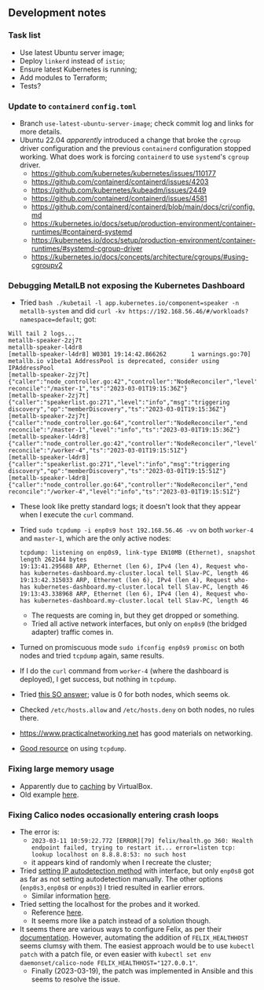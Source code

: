 ## Development notes

### Task list

- Use latest Ubuntu server image;
- Deploy `linkerd` instead of `istio`;
- Ensure latest Kubernetes is running;
- Add modules to Terraform;
- Tests?

### Update to `containerd` `config.toml`

- Branch `use-latest-ubuntu-server-image`; check commit log and links for more details.
- Ubuntu 22.04 _apparently_ introduced a change that broke the `cgroup` driver configuration and the previous `containerd` configuration stopped working. What does work is forcing `containerd` to use `systemd`'s `cgroup` driver.
  - https://github.com/kubernetes/kubernetes/issues/110177
  - https://github.com/containerd/containerd/issues/4203
  - https://github.com/kubernetes/kubeadm/issues/2449
  - https://github.com/containerd/containerd/issues/4581
  - https://github.com/containerd/containerd/blob/main/docs/cri/config.md
  - https://kubernetes.io/docs/setup/production-environment/container-runtimes/#containerd-systemd
  - https://kubernetes.io/docs/setup/production-environment/container-runtimes/#systemd-cgroup-driver
  - https://kubernetes.io/docs/concepts/architecture/cgroups/#using-cgroupv2

### Debugging MetalLB not exposing the Kubernetes Dashboard

- Tried `bash ./kubetail -l app.kubernetes.io/component=speaker -n metallb-system` and did `curl -kv https://192.168.56.46/#/workloads?namespace=default`; got:

```
Will tail 2 logs...
metallb-speaker-2zj7t
metallb-speaker-l4dr8
[metallb-speaker-l4dr8] W0301 19:14:42.866262       1 warnings.go:70] metallb.io v1beta1 AddressPool is deprecated, consider using IPAddressPool
[metallb-speaker-2zj7t] {"caller":"node_controller.go:42","controller":"NodeReconciler","level":"info","start reconcile":"/master-1","ts":"2023-03-01T19:15:36Z"}
[metallb-speaker-2zj7t] {"caller":"speakerlist.go:271","level":"info","msg":"triggering discovery","op":"memberDiscovery","ts":"2023-03-01T19:15:36Z"}
[metallb-speaker-2zj7t] {"caller":"node_controller.go:64","controller":"NodeReconciler","end reconcile":"/master-1","level":"info","ts":"2023-03-01T19:15:36Z"}
[metallb-speaker-l4dr8] {"caller":"node_controller.go:42","controller":"NodeReconciler","level":"info","start reconcile":"/worker-4","ts":"2023-03-01T19:15:51Z"}
[metallb-speaker-l4dr8] {"caller":"speakerlist.go:271","level":"info","msg":"triggering discovery","op":"memberDiscovery","ts":"2023-03-01T19:15:51Z"}
[metallb-speaker-l4dr8] {"caller":"node_controller.go:64","controller":"NodeReconciler","end reconcile":"/worker-4","level":"info","ts":"2023-03-01T19:15:51Z"}
```

- These look like pretty standard logs; it doesn't look that they appear when I execute the `curl` command.
- Tried `sudo tcpdump -i enp0s9 host 192.168.56.46 -vv` on both `worker-4` and `master-1`, which are the only active nodes:
  ```
  tcpdump: listening on enp0s9, link-type EN10MB (Ethernet), snapshot length 262144 bytes
  19:13:41.295688 ARP, Ethernet (len 6), IPv4 (len 4), Request who-has kubernetes-dashboard.my-cluster.local tell Slav-PC, length 46
  19:13:42.315033 ARP, Ethernet (len 6), IPv4 (len 4), Request who-has kubernetes-dashboard.my-cluster.local tell Slav-PC, length 46
  19:13:43.338968 ARP, Ethernet (len 6), IPv4 (len 4), Request who-has kubernetes-dashboard.my-cluster.local tell Slav-PC, length 46
  ```
  - The requests are coming in, but they get dropped or something.
  - Tried all active network interfaces, but only on `enp0s9` (the bridged adapter) traffic comes in.
- Turned on promiscuous mode `sudo ifconfig enp0s9 promisc` on both nodes and tried `tcpdump` again, same results.
- If I do the `curl` command from `worker-4` (where the dashboard is deployed), I get success, but nothing in `tcpdump`.
- Tried [this SO answer](https://serverfault.com/a/125500); value is 0 for both nodes, which seems ok.
- Checked `/etc/hosts.allow` and `/etc/hosts.deny` on both nodes, no rules there.

- https://www.practicalnetworking.net has good materials on networking.
- [Good resource](https://danielmiessler.com/study/tcpdump/) on using `tcpdump`.

### Fixing large memory usage

- Apparently due to [caching](https://www.virtualbox.org/manual/ch05.html#iocaching) by VirtualBox.
- Old example [here](https://gist.github.com/eloycoto/abfe35b8936bf728494e).

### Fixing Calico nodes occasionally entering crash loops

- The error is:
  - `2023-03-11 10:59:22.772 [ERROR][79] felix/health.go 360: Health endpoint failed, trying to restart it... error=listen tcp: lookup localhost on 8.8.8.8:53: no such host`
  - it appears kind of randomly when I recreate the cluster;
- Tried [setting IP autodetection method](https://docs.tigera.io/archive/v3.8/reference/node/configuration#ip-setting) with interface, but only `enp0s8` got as far as not setting autodetection manually. The other options (`enp0s3,enp0s8` or `enp0s3`) I tried resulted in earlier errors.
  - Similar information [here](https://github.com/projectcalico/calico/issues/2042).
- Tried setting the localhost for the probes and it worked.
  - Reference [here](https://github.com/projectcalico/calico/issues/6963#issuecomment-1307930491).
  - It seems more like a patch instead of a solution though.
- It seems there are various ways to configure Felix, as per their [documentation](https://docs.tigera.io/calico/3.25/reference/felix/configuration). However, automating the addition of `FELIX_HEALTHHOST` seems clumsy with them. The easiest approach would be to use `kubectl patch` with a patch file, or even easier with `kubectl set env daemonset/calico-node FELIX_HEALTHHOST="127.0.0.1"`.
  - Finally (2023-03-19), the patch was implemented in Ansible and this seems to resolve the issue.
